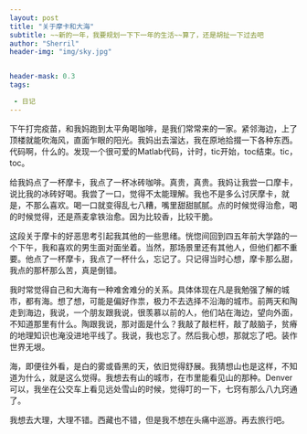 ```yaml
---
layout: post
title: "关于摩卡和大海"
subtitle: ~~新的一年，我要规划一下下一年的生活~~算了，还是胡扯一下过去吧
author: "Sherril"
header-img: "img/sky.jpg"


header-mask: 0.3
tags:

 - 日记
---
```


下午打完疫苗，和我妈跑到太平角喝咖啡，是我们常常来的一家。紧邻海边，上了顶楼就能吹海风，直面乍眼的阳光。我妈出去溜达，我在原地拾掇一下各种东西。代码啊，什么的。发现一个很可爱的Matlab代码，计时，tic开始，toc结束。tic，toc。

给我妈点了一杯摩卡，我点了一杯冰砖咖啡。真贵，真贵。我妈让我尝一口摩卡，说比我的冰砖好喝。我尝了一口，觉得不太能理解。我也不是多么讨厌摩卡，就是，不那么喜欢。喝一口就变得乱七八糟，嘴里甜甜腻腻。点的时候觉得治愈，喝的时候觉得，还是燕麦拿铁治愈。因为比较香，比较干脆。

这段关于摩卡的好恶思考引起我其他的一些思绪。恍惚间回到四五年前大学路的一个下午，我和喜欢的男生面对面坐着。当然，那场景里还有其他人，但他们都不重要。他点了一杯摩卡，我点了一杯什么，忘记了。只记得当时心想，摩卡那么甜，我点的那杯那么苦，真是倒错。

我时常觉得自己和大海有一种难舍难分的关系。具体体现在凡是我勉强了解的城市，都有海。想了想，可能是偏好作祟，极力不去选择不沿海的城市。前两天和陶走到海边，我说，一个朋友跟我说，很羡慕以前的人，他们站在海边，望向外面，不知道那里有什么。陶跟我说，那对面是什么？我敲了敲栏杆，敲了敲脑子，贫瘠的地理知识也淹没进地平线了。我说，我也忘了。然后我心想，那就忘了吧。装作世界无垠。

海，即便往外看，是白的雾或昏黑的天，依旧觉得舒展。我猜想山也是这样，不知道为什么，就是这么觉得。我想去有山的城市，在市里能看见山的那种。Denver可以，我坐在公交车上看见远处雪山的时候，觉得叮的一下，七窍有那么八九窍通了。

我想去大理，大理不错。西藏也不错，但是我不想在头痛中巡游。再去旅行吧。
